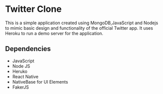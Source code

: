 # Twitter Clone

This is a simple application created using MongoDB,JavaScript and Nodejs to mimic basic design and functionality of the official Twitter app.
It uses Heroku to run a demo server for the application.



## Dependencies
- JavaScript
- Node JS
- Heruko
- React Native
- NativeBase for UI Elements
- FakerJS
